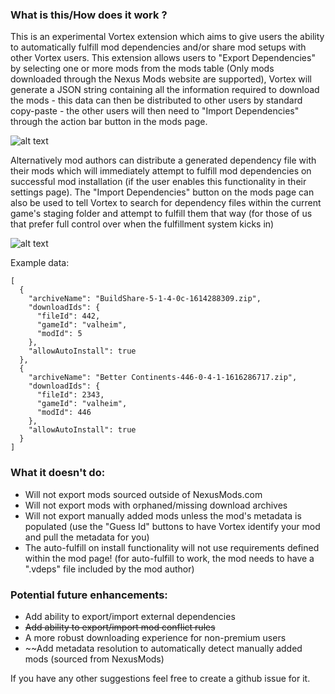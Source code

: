 
### What is this/How does it work ?

This is an experimental Vortex extension which aims to give users the ability to automatically fulfill mod dependencies and/or share mod setups with other Vortex users. This extension allows users to "Export Dependencies" by selecting one or more mods from the mods table (Only mods downloaded through the Nexus Mods website are supported), Vortex will generate a JSON string containing all the information required to download the mods - this data can then be distributed to other users by standard copy-paste - the other users will then need to "Import Dependencies" through the action bar button in the mods page.

![alt text](https://staticdelivery.nexusmods.com/mods/2295/images/225/225-1617393804-228745939.gif "Importing from clipboard")

Alternatively mod authors can distribute a generated dependency file with their mods which will immediately attempt to fulfill mod dependencies on successful mod installation (if the user enables this functionality in their settings page). The "Import Dependencies" button on the mods page can also be used to tell Vortex to search for dependency files within the current game's staging folder and attempt to fulfill them that way (for those of us that prefer full control over when the fulfillment system kicks in)

![alt text](https://staticdelivery.nexusmods.com/mods/2295/images/225/225-1617393804-432707287.gif "Importing from clipboard")

Example data:
```
[
  {
    "archiveName": "BuildShare-5-1-4-0c-1614288309.zip",
    "downloadIds": {
      "fileId": 442,
      "gameId": "valheim",
      "modId": 5
    },
    "allowAutoInstall": true
  },
  {
    "archiveName": "Better Continents-446-0-4-1-1616286717.zip",
    "downloadIds": {
      "fileId": 2343,
      "gameId": "valheim",
      "modId": 446
    },
    "allowAutoInstall": true
  }
]
```

### What it doesn't do:

- Will not export mods sourced outside of NexusMods.com
- Will not export mods with orphaned/missing download archives
- Will not export manually added mods unless the mod's metadata is populated (use the "Guess Id" buttons to have Vortex identify your mod and pull the metadata for you)
- The auto-fulfill on install functionality will not use requirements defined within the mod page! (for auto-fulfill to work, the mod needs to have a ".vdeps" file included by the mod author)

### Potential future enhancements:

- Add ability to export/import external dependencies
- ~~Add ability to export/import mod conflict rules~~
- A more robust downloading experience for non-premium users
- ~~Add metadata resolution to automatically detect manually added mods (sourced from NexusMods)

If you have any other suggestions feel free to create a github issue for it.
